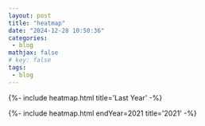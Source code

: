 ```yaml
---
layout: post
title: "heatmap"
date: "2024-12-28 10:50:36"
categories: 
 - blog 
mathjax: false 
# key: false 
tags:
 - blog
---
```

{%- include heatmap.html  title='Last Year' -%} 


{%- include heatmap.html endYear=2021 title='2021' -%} 
